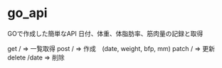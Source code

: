 # go_api
GOで作成した簡単なAPI
日付、体重、体脂肪率、筋肉量の記録と取得

get / => 一覧取得
post / => 作成　(date, weight, bfp, mm)
patch / => 更新
delete /date => 削除 
